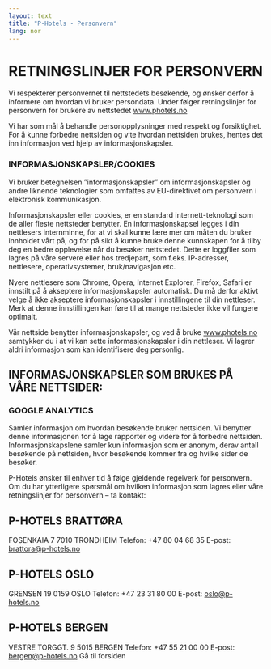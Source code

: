 ```yaml
---
layout: text
title: "P-Hotels - Personvern"
lang: nor
---
```


# RETNINGSLINJER FOR PERSONVERN

Vi respekterer personvernet til nettstedets besøkende, og ønsker derfor å informere om hvordan vi bruker persondata. Under følger retningslinjer for personvern for brukere av nettstedet www.photels.no

Vi har som mål å behandle personopplysninger med respekt og forsiktighet. For å kunne forbedre nettsiden og vite hvordan nettsiden brukes, hentes det inn informasjon ved hjelp av informasjonskapsler.

### INFORMASJONSKAPSLER/COOKIES

Vi bruker betegnelsen ”informasjonskapsler” om informasjonskapsler og andre liknende teknologier som omfattes av EU-direktivet om personvern i elektronisk kommunikasjon.

Informasjonskapsler eller cookies, er en standard internett-teknologi som de aller fleste nettsteder benytter. En informasjonskapsel legges i din nettlesers internminne, for at vi skal kunne lære mer om måten du bruker innholdet vårt på, og for på sikt å kunne bruke denne kunnskapen for å tilby deg en bedre opplevelse når du besøker nettstedet. Dette er loggfiler som lagres på våre servere eller hos tredjepart, som f.eks. IP-adresser, nettlesere, operativsystemer, bruk/navigasjon etc.

Nyere nettlesere som Chrome, Opera, Internet Explorer, Firefox, Safari er innstilt på å akseptere informasjonskapsler automatisk. Du må derfor aktivt velge å ikke akseptere informasjonskapsler i innstillingene til din nettleser. Merk at denne innstillingen kan føre til at mange nettsteder ikke vil fungere optimalt.

Vår nettside benytter informasjonskapsler, og ved å bruke www.photels.no samtykker du i at vi kan sette informasjonskapsler i din nettleser. Vi lagrer aldri informasjon som kan identifisere deg personlig.

## INFORMASJONSKAPSLER SOM BRUKES PÅ VÅRE NETTSIDER:

### GOOGLE ANALYTICS

Samler informasjon om hvordan besøkende bruker nettsiden. Vi benytter denne informasjonen for å lage rapporter og videre for å forbedre nettsiden. Informasjonskapslene samler kun informasjon som er anonym, derav antall besøkende på nettsiden, hvor besøkende kommer fra og hvilke sider de besøker.

P-Hotels ønsker til enhver tid å følge gjeldende regelverk for personvern. Om du har ytterligere spørsmål om hvilken informasjon som lagres eller våre retningslinjer for personvern – ta kontakt:

## P-HOTELS BRATTØRA

FOSENKAIA 7
7010 TRONDHEIM
Telefon: +47 80 04 68 35
E-post: brattora@p-hotels.no

## P-HOTELS OSLO

GRENSEN 19
0159 OSLO
Telefon: +47 23 31 80 00
E-post: oslo@p-hotels.no

## P-HOTELS BERGEN

VESTRE TORGGT. 9
5015 BERGEN
Telefon: +47 55 21 00 00
E-post: bergen@p-hotels.no
Gå til forsiden
